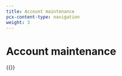 ```yaml
---
title: Account maintenance
pcx-content-type: navigation
weight: 3
---
```


# Account maintenance

{{<directory-listing>}}